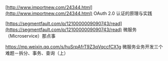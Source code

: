 [http://www.importnew.com/24344.html](http://www.importnew.com/24344.html)   OAuth 2.0 认证的原理与实践

[https://segmentfault.com/p/1210000009090743/read](https://segmentfault.com/p/1210000009090743/read)   微服务（Microservice）那点事

https://mp.weixin.qq.com/s/huSrpAfrT9Z3qVqccfCX1g   微服务业务开发三个难题－拆分、事务、查询（上）

  


